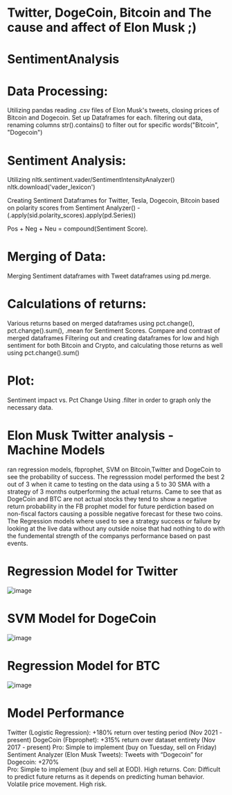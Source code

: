 # Twitter, DogeCoin, Bitcoin and The cause and affect of Elon Musk ;)

# SentimentAnalysis


# Data Processing: 
Utilizing pandas
reading .csv files of Elon Musk's tweets, closing prices of Bitcoin and Dogecoin. Set up Dataframes for each. 
filtering out data, renaming columns 
str().contains() to filter out for specific words("Bitcoin", "Dogecoin")

# Sentiment Analysis:

Utilizing nltk.sentiment.vader/SentimentIntensityAnalyzer()
nltk.download('vader_lexicon')


Creating Sentiment Dataframes for Twitter, Tesla, Dogecoin, Bitcoin based on polarity scores from Sentiment Analyzer()
-(.apply(sid.polarity_scores).apply(pd.Series))

Pos + Neg + Neu = compound(Sentiment Score).


# Merging of Data: 

Merging Sentiment dataframes with Tweet dataframes using pd.merge. 


# Calculations of returns: 

Various returns based on merged dataframes using pct.change(), pct.change().sum(), .mean for Sentiment Scores. 
Compare and contrast of merged dataframes 
Filtering out and creating dataframes for low and high sentiment for both Bitcoin and Crypto, and calculating those returns as well using pct.change().sum()


# Plot:
Sentiment impact vs. Pct Change
Using .filter in order to graph only the necessary data. 









# Elon Musk Twitter analysis - Machine Models
ran regression models, fbprophet, SVM on Bitcoin,Twitter and DogeCoin to see the probability 
of success. The regresssion model performed the best 2 out of 3 when it came to testing on the data
using a 5 to 30 SMA with a strategy of 3 months outperforming the actual returns. Came to see that as 
DogeCoin and BTC are not actual stocks they tend to show a negative return probability in the FB prophet model 
for future perdiction based on non-fiscal factors causing a possible negative forecast for these two coins.
The Regression models where used to see a strategy success or failure by looking at the live data without any outside
noise that had nothing to do with the fundemental strength of the companys performance based on past events. 
# Regression Model for Twitter
![image](https://user-images.githubusercontent.com/106267420/193173702-8482d9ca-7166-4d7e-81b5-a1e040ebbd85.png)
# SVM Model for DogeCoin
![image](https://user-images.githubusercontent.com/106267420/193174176-009c0932-591d-4e4a-909f-d0d1b48e3b9a.png)
# Regression Model for BTC
![image](https://user-images.githubusercontent.com/106267420/193174937-f6c9af26-d0f1-4662-97ad-a099d89031b2.png)
# Model Performance 
Twitter (Logistic Regression): 
+180% return over testing period (Nov 2021 - present)
DogeCoin (Fbprophet): 
+315% return over dataset entirety (Nov 2017 - present)
Pro: Simple to implement (buy on Tuesday, sell on Friday) 
Sentiment Analyzer (Elon Musk Tweets): 
Tweets with “Dogecoin” for Dogecoin: 
+270%	
Pro: Simple to implement (buy and sell at EOD). High returns.
Con: Difficult to predict future returns as it depends on predicting human behavior.
Volatile price movement. High risk.

